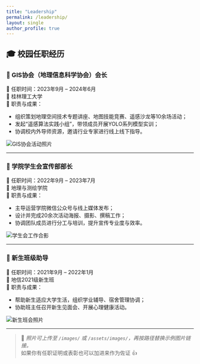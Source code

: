 ```yaml
---
title: "Leadership"
permalink: /leadership/
layout: single
author_profile: true
---
```


## 🎓 校园任职经历

### 🔹 GIS协会（地理信息科学协会）会长  
📅 任职时间：2023年9月 – 2024年6月  
📍 桂林理工大学  
📝 职责与成果：
- 组织策划地理空间技术专题讲座、地图技能竞赛、遥感沙龙等10余场活动；
- 发起“遥感算法实践小组”，带领成员开展YOLO系列模型实训；
- 协调校内外导师资源，邀请行业专家进行线上线下指导。

![GIS协会活动照片](/images/gis_leadership.jpg)

---

### 🔹 学院学生会宣传部部长  
📅 任职时间：2022年9月 – 2023年7月  
📍 地理与测绘学院  
📝 职责与成果：
- 主导运营学院微信公众号与线上媒体发布；
- 设计并完成20余次活动海报、摄影、撰稿工作；
- 协调团队成员进行分工与培训，提升宣传专业度与效率。

![学生会工作合影](/images/student_union.jpg)

---

### 🔹 新生班级助导  
📅 任职时间：2021年9月 – 2022年1月  
📍 地信2021级新生班  
📝 职责与成果：
- 帮助新生适应大学生活，组织学业辅导、宿舍管理协调；
- 协助班主任召开新生见面会、开展心理健康活动。

![新生班会照片](/images/class_assistant.jpg)

---

> 📌 *照片可上传至 `/images/` 或 `/assets/images/`，再按路径替换示例图片链接。*  
> 如果你有任职证明或表彰也可以加进来作为佐证 👍
